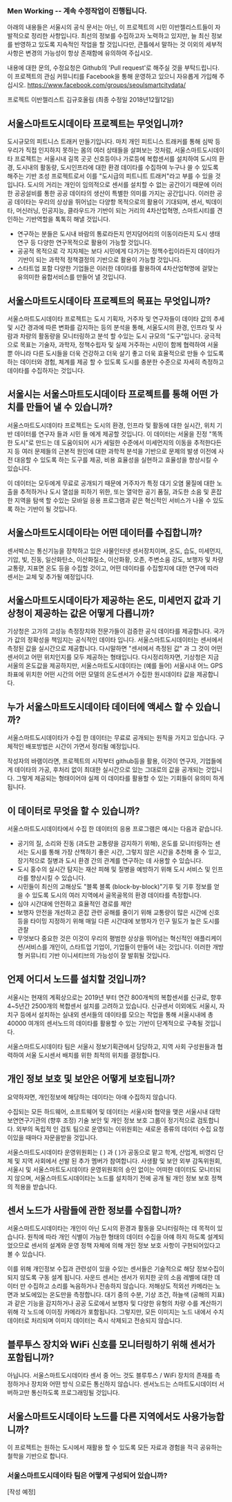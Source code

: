 ### Men Working -- 계속 수정작업이 진행됩니다.
아래의 내용들은 서울시의 공식 문서는 아닌, 이 프로젝트의 시민 이반젤리스트들이 자발적으로 정리한 사항입니다. 
최선의 정보를 수집하고자 노력하고 있지만, 늘 최신 정보를 반영하고 있도록 지속적인 작업을 할 것입니다만,
큰틀에서 말하는 것 이외의 세부적 사항은 변경의 가능성이 항상 존재함에 유의하여 주십시오.

내용에 대한 문의, 수정요청은 Github의 'Pull request'로 해주실 것을 부탁드립니다.
이 프로젝트의 관심 커뮤니티를 Facebook을 통해 운영하고 있으니 자유롭게 가입해 주십시오.
https://www.facebook.com/groups/seoulsmartcitydata/

프로젝트 이반젤리스트 김규호올림
(최종 수정일 2018년12월12일)

## 서울스마트도시데이타 프로젝트는 무엇입니까?
도시규모의 피트니스 트래커 만들기입니다. 마치 개인 피트니스 트래커를 통해 심박 등 우리가 직접 인지하지 못하는 몸의 여러 상태들을 살펴보는 것처럼, 
서울스마트도시데이타 프로젝트는 서울시내 길목 곳곳 신호등이나 가로등에 복합센서를 설치하여 도시의 환경, 도시내의 활동량, 도시인프라에 대한 환경 데이타를 수집하여 누구나 쓸 수 있도록 해주는 기반 조성 프로젝트로서 이를 "도시급의 피트니트 트래커"라고 부를 수 있을 것입니다. 도시의 거리는 개인이 임의적으로 센서를 설치할 수 없는 공간이기 때문에 이러한 공공설비를 통한 공공 데이타의 생산이 특별한 의미를 가지는 공간입니다. 이러한 공공 데이타는 우리의 상상을 뛰어넘는 다양항 목적으로의 활용이 기대되며, 센서, 빅데이타, 머신러닝, 인공지능, 클라우드가 기반이 되는 거리의 4차산업혁명, 스마트시티를 견인하는 기반역할을 톡톡히 해낼 것입니다.

* 연구하는 분들은 도시내 바람의 통로라든지 먼지덩어리의 이동이라든지 도시 생태연구 등 다양한 연구목적으로 활용이 가능할 것입니다.
* 공공적 목적으로 각 지자체는 보다 시민에게 다가가는 정책수립이라든지 데이타가 기반이 되는 과학적 정책결정의 기반으로 활용이 가능할 것입니다.
* 스타트업 포함 다양한 기업들은 이러한 데이타를 활용하여 4차산업혁명에 걸맞는 유의미한 융합서비스를 만들어 낼 것입니다.

## 서울스마트도시데이타 프로젝트의 목표는 무엇입니까?
서울스마트도시데이타 프로젝트는 도시 기획자, 거주자 및 연구자들이 데이타 값의 추세 및 시간 경과에 따른 변화를 감지하는 등의 분석을 통해, 서울도시의 환경, 인프라 및 사람과 차량의 활동량을 모니터링하고 분석 할 수있는 도시 규모의 "도구"입니다. 궁극적으로 목표는 기술자, 과학자, 정책수립자 및 
실제 거주하는 시민이 함께 협력하여 서울 뿐 아니라 다른 도시들을 더욱 건강하고 더욱 살기 좋고 더욱 효율적으로 만들 수 있도록하는 데이터와 경험, 체계를 제공 할 수 있도록 도시를 충분한 수준으로 자세히 측정하고 데이타를 수집하자는 것입니다.

## 서울시는 서울스마트도시데이타 프로젝트를 통해 어떤 가치를 만들어 낼 수 있습니까?
서울스마트도시데이타 프로젝트는 도시의 환경, 인프라 및 활동에 대한 실시간, 위치 기반 데이터를 연구자 들과 시민 들 에게 제공할 것입니다. 
이 데이터는 서울을 진정 "똑똑한 도시"로 만드는 데 도움이되어 
시가 세밀한 수준에서 미세먼지의 이동을 추적한다든지 등 여러 문제들의 근본적 원인에 대한 과학적 분석을 기반으로
문제의 발생 이전에 사전 대응할 수 있도록 하는 도구를 제공, 비용 효율성을 실현하고 효율성을 향상시킬 수 있습니다.

이 데이터는 모두에게 무료로 공개되기 때문에 거주자가 특정 대기 오염 물질에 대한 노출을 추적하거나 도시 열섬을 피하기 위한, 
또는 열악한 공기 품질, 과도한 소음 및 혼잡한 지역을 탐색 할 수있는 모바일 응용 프로그램과 같은 혁신적인 서비스가 
나올 수 있도록 하는 기반이 될 것입니다.

## 서울스마트도시데이타는 어떤 데이터를 수집합니까?
센서박스는 통신기능을 장착하고 있은 사물인터넷 센서장치이며, 온도, 습도, 미세먼지, 기압, 빛, 진동, 일산화탄소, 이산화질소, 이산화황, 오존, 주변소음 강도, 
보행자 및 차량 교통량, 지표면 온도 등을 수집할 것이고, 어떤 데이타를 수집할지에 대한 연구에 따라 센서는 교체 및 추가될 예정입니다.

## 서울스마트도시데이타가 제공하는 온도, 미세먼지 값과 기상청이 제공하는 값은 어떻게 다릅니까?
기상청은 고가의 고성능 측정장치와 전문가들이 검증한 공식 데이타를 제공합니다. 국가가 값의 정확성을 책임지는 공식적인 데이타 입니다.
서울스마트도시데이터는 센서에서 측정된 값을 실시간으로 제공합니다. 다시말하면 "센서에서 측정된 값" 과 그 것이 어떤 센서이고
어떤 위치인지를 모두 제공하는 형태입니다. 
다시정리하자면, 기상청은 지금 서울의 온도값을 제공하지만, 서울스마트도시데이타는 (예를 들어) 서울시내 어느 GPS 좌표에 위치한 어떤 시간의
어떤 모델의 온도센서가 수집한 원시데이타 값을 제공합니다.

## 누가 서울스마트도시데이타 데이터에 액세스 할 수 있습니까?
서울스마트도시데이타가 수집 한 데이터는 무료로 공개되는 원칙을 가지고 있습니다. 구체적인 배포방법은 시간이 가면서 정리될 예정입니다. 

작성자의 바램이라면, 프로젝트의 시작부터 github등을 활용, 이것이 연구자, 기업들에게 데이타의 가공, 후처리 없이 최대한 실시간으로 있는 그대로의 값을 공개되는 것입니다. 그렇게 제공되는 형태이어야 실제 이 데이타를 활용할 수 있는 기회들이 유의미 하게됩니다.

## 이 데이터로 무엇을 할 수 있습니까?
서울스마트도시데이타에서 수집 한 데이터의 응용 프로그램은 예시는 다음과 같습니다.

* 공기의 질, 소리와 진동 (과도한 교통량을 감지하기 위해), 온도를 모니터링하는 센서는 도시를 통해 
가장 산책하기 좋은 시간, 그렇지 않은 시간을 추천해 줄 수 있고, 장기적으로 질병과 도시 환경 간의 관계를 연구하는 데 사용할 수 있습니다.
* 도시 홍수의 실시간 탐지는 재산 피해 및 질병을 예방하기 위해 도시 서비스 및 인프라를 향상시킬 수 있습니다.
* 시민들이 최신의 고해상도 "블록 블록 (block-by-block)"기후 및 기후 정보를 얻을 수 있도록 도시의 여러 지역에서 골목골목의 환경 데이타를 측정합니다.
* 심야 시간대에 안전하고 효율적인 경로를 제안
* 보행자 안전을 개선하고 혼잡 관련 공해를 줄이기 위해 교통량이 많은 시간에 신호등을 타이밍 지정하기 위해 매일 다른 시간대에 보행자가 인구 밀도가 높은 도시를 관찰
* 무엇보다 중요한 것은 이것이 우리의 평범한 상상을 뛰어넘는 혁신적인 애플리케이션/서비스를 개인이, 스타트업 기업이, 기업들이 만들어 내는 것입니다.
이러한 개방형 커뮤니티 기반 이니셔티브의 가능성이 잘 발휘될 것입니다.

## 언제 어디서 노드를 설치할 것입니까?
서울시는 현재의 계획상으로는 2019년 부터 연간 800개씩의 복합센서를 신규로, 향후 4~5년간 2500개의 복합센서 설치를 고려하고 있습니다. 신규센서 이외에도 서울시, 자치구 등에서 설치하는 실내외 센서들의 데이타를 모으는 작업을 통해 서울시내에 총 40000 여개의 센서노드의 데이타를 활용할 수 있는 기반이 단계적으로 구축될 것입니다.

서울스마트도시데이타 팀은 서울시 정보기획관에서 담당하고, 지역 사회 구성원들과 협력하여 서울 도시센서 배치를 위한 최적의 위치를 결정합니다. 

## 개인 정보 보호 및 보안은 어떻게 보호됩니까?
요약하자면, 개인정보에 해당하는 데이타는 아얘 수집하지 않습니다.

수집되는 모든 하드웨어, 소프트웨어 및 데이터는 서울시와 협약을 맺은 서울시내 대학 보연연구기관의 (향후 조정) 기술 보안 및 개인 정보 보호 그룹이 
정기적으로 검토합니다. 외부의 독립적 인 검토 팀으로 운영되는 이위원회는 
새로운 종류의 데이터 수집 요청이있을 때마다 자문을받을 것입니다.

서울스마트도시데이타 운영위원회는 (         ) 과 (     )가 공동으로 맡고 학계, 산업계, 비영리 단체 및 
지역 사회에서 선발 된 추가 멤버가 참여합니다. 사생활 및 보안 외부 감독위원회, 서울시 및 서울스마트도시데이타 운영위원회의 승인 없이는 
어떠한 데이터도 모니터되지 않으며, 서울스마트도시데이타는 노드를 설치하기 전에 공개 될 개인 정보 보호 정책의 적용을 받습니다.

## 센서 노드가 사람들에 관한 정보를 수집합니까?
서울스마트도시데이타는 개인이 아닌 도시의 환경과 활동을 모니터링하는 데 목적이 있습니다. 
원칙에 따라 개인 식별이 가능한 형태의 데이터 수집을 아얘 하지 하도록 설계되었으므로 센서의 설계와 운영 정책 자체에 의해
개인 정보 보호 사항이 구현되어있다고 볼 수 있습니다.

이를 위해 개인정보 수집과 관련성이 있을 수있는 센서들은 기술적으로 해당 정보수집이 되지 않도록 구동 설계 됩니다. 
사운드 센서는 센서가 위치한 곳의 소음 레벨에 대한 데이터 만 수집하고 소리를 녹음하거나 전송하지 않습니다. 
저해상도 적외선 카메라는 노면과 보도에있는 온도만을 측정합니다.
대기 중의 수분, 기상 조건, 하늘색 (공해의 지표)과 같은 기능을 감지하거나 공공 도로에서 보행자 및 다양한 유형의 차량 수를 계산하기 위해 
각 노드에 이미징 카메라가 포함됩니다. 그렇지만, 모든 이미지는 노드 내에서 수치 데이터로 처리되며 
이미지 데이터는 즉시 삭제되고 전송되지 않습니다.

## 블루투스 장치와 WiFi 신호를 모니터링하기 위해 센서가 포함됩니까?
아닙니다. 서울스마트도시데이타 센서 중 어느 것도 블루투스 / WiFi 장치의 존재를 측정하거나 장치와 어떤 방식 으로든 통신하지 않습니다. 
센서노드는 스마트도시데이터 서버하고만 통신하도록 프로그래밍될 것입니다.

## 서울스마트도시데이타 노드를 다른 지역에서도 사용가능합니까?
이 프로젝트는 원하는 도시에서 재활용 할 수 있도록 모든 자료과 경험을 적극 공유하는 철학을 기반으로 합니다.

### 서울스마트도시데이타 팀은 어떻게 구성되어 있습니까?
[작성 예정]
